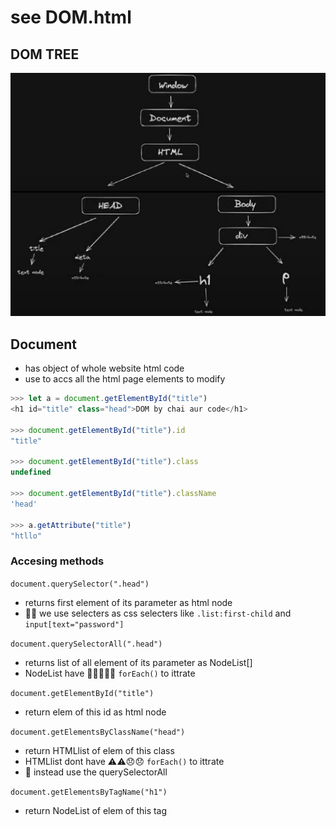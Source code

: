 # see DOM.html


## DOM TREE
![](01_DOM_TREE.png)

## Document
- has object of whole website html code
- use to accs all the html page elements to modify

```js
>>> let a = document.getElementById("title")
<h1 id="title" class="head">DOM by chai aur code</h1>

>>> document.getElementById("title").id
"title"

>>> document.getElementById("title").class
undefined

>>> document.getElementById("title").className
'head'

>>> a.getAttribute("title")
"htllo"
```
### Accesing methods

`document.querySelector(".head")`
- returns first element of its parameter as html node
- 🤩🤩 we use selecters as css selecters like `.list:first-child` and `input[text="password"]` 

`document.querySelectorAll(".head")`
- returns list of all element of its parameter as NodeList[]
- NodeList have 🤩👍🏻👍🏻 `forEach()` to ittrate

`document.getElementById("title")`
- return elem of this id as html node

`document.getElementsByClassName("head")`
- return HTMLlist of elem of this class
- HTMLlist dont have ⚠️⚠️😞😞 `forEach()` to ittrate
- 😤 instead use the querySelectorAll

`document.getElementsByTagName("h1")`
-   return NodeList of elem of this tag
